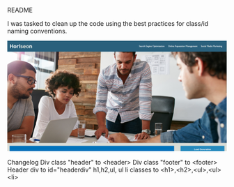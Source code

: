 README

I was tasked to clean up the code using the best practices for class/id naming conventions.


![Alt text](image.png)

Changelog
  Div class "header" to &lt;header&gt;
  Div class "footer" to &lt;footer&gt;
  Header div to id="headerdiv"
  h1,h2,ul, ul li classes to &lt;h1&gt;,&lt;h2&gt;,&lt;ul&gt;,&lt;ul&gt;&lt;li&gt;

  
